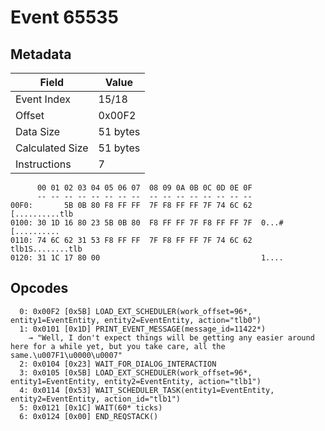 # Event 65535

## Metadata

| Field           | Value    |
|-----------------|----------|
| Event Index     | 15/18    |
| Offset          | 0x00F2   |
| Data Size       | 51 bytes |
| Calculated Size | 51 bytes |
| Instructions    | 7        |

```
      00 01 02 03 04 05 06 07  08 09 0A 0B 0C 0D 0E 0F
      -- -- -- -- -- -- -- --  -- -- -- -- -- -- -- --
00F0:       5B 0B 80 F8 FF FF  7F F8 FF FF 7F 74 6C 62    [..........tlb
0100: 30 1D 16 80 23 5B 0B 80  F8 FF FF 7F F8 FF FF 7F  0...#[..........
0110: 74 6C 62 31 53 F8 FF FF  7F F8 FF FF 7F 74 6C 62  tlb1S........tlb
0120: 31 1C 17 80 00                                    1....           
```

## Opcodes

```
  0: 0x00F2 [0x5B] LOAD_EXT_SCHEDULER(work_offset=96*, entity1=EventEntity, entity2=EventEntity, action="tlb0")
  1: 0x0101 [0x1D] PRINT_EVENT_MESSAGE(message_id=11422*)
    → "Well, I don't expect things will be getting any easier around here for a while yet, but you take care, all the same.\u007F1\u0000\u0007"
  2: 0x0104 [0x23] WAIT_FOR_DIALOG_INTERACTION
  3: 0x0105 [0x5B] LOAD_EXT_SCHEDULER(work_offset=96*, entity1=EventEntity, entity2=EventEntity, action="tlb1")
  4: 0x0114 [0x53] WAIT_SCHEDULER_TASK(entity1=EventEntity, entity2=EventEntity, action_id="tlb1")
  5: 0x0121 [0x1C] WAIT(60* ticks)
  6: 0x0124 [0x00] END_REQSTACK()
```

